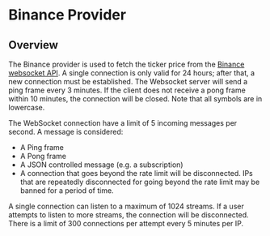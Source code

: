 # Binance Provider

## Overview

The Binance provider is used to fetch the ticker price from the [Binance websocket API](https://developers.binance.com/docs/binance-spot-api-docs/web-socket-streams). A single connection is only valid for 24 hours; after that, a new connection must be established. The Websocket server will send a ping frame every 3 minutes. If the client does not receive a pong frame within 10 minutes, the connection will be closed. Note that all symbols are in lowercase.

The WebSocket connection have a limit of 5 incoming messages per second. A message is considered:

* A Ping frame
* A Pong frame
* A JSON controlled message (e.g. a subscription)
* A connection that goes beyond the rate limit will be disconnected. IPs that are repeatedly disconnected for going beyond the rate limit may be banned for a period of time.

A single connection can listen to a maximum of 1024 streams. If a user attempts to listen to more streams, the connection will be disconnected. There is a limit of 300 connections per attempt every 5 minutes per IP.
